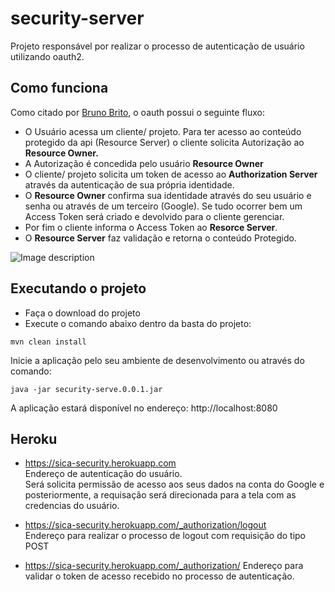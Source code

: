 # security-server

Projeto responsável por realizar o processo de autenticação de usuário utilizando oauth2.

## Como funciona
Como citado por <a href="https://www.brunobrito.net.br/oauth2/">Bruno Brito</a>, o oauth possui o seguinte fluxo:
- O Usuário acessa um cliente/ projeto. Para ter acesso ao conteúdo protegido da api (Resource Server) o cliente solicita Autorização ao <b>Resource Owner.</b>
- A Autorização é concedida pelo usuário <b>Resource Owner</b>
- O cliente/ projeto solicita um token de acesso ao <b>Authorization Server</b> através da autenticação de sua própria identidade.
- O <b>Resource Owner</b> confirma sua identidade através do seu usuário e senha ou através de um terceiro (Google). Se tudo ocorrer bem um Access Token será criado e devolvido para o cliente gerenciar.
- Por fim o cliente informa o Access Token ao <b>Resorce Server</b>.
- O <b>Resource Server</b> faz validação e retorna o conteúdo Protegido.

![Image description](https://www.brunobrito.net.br/content/images/2018/08/roles-2.png)

## Executando o projeto
- Faça o download do projeto
- Execute o comando abaixo dentro da basta do projeto:

```
mvn clean install
```

Inicie a aplicação pelo seu ambiente de desenvolvimento ou através do comando:
```
java -jar security-serve.0.0.1.jar
```
A aplicação estará disponível no endereço: http://localhost:8080

## Heroku
- https://sica-security.herokuapp.com <br />
Endereço de autenticação do usuário.  
Será solicita permissão de acesso aos seus dados na conta do Google e posteriormente, a requisação será direcionada para a tela com as credencias do usuário.


- https://sica-security.herokuapp.com/_authorization/logout <br />
Endereço para realizar o processo de logout com requisição do tipo POST


- https://sica-security.herokuapp.com/_authorization/
Endereço para validar o token de acesso recebido no processo de autenticação.



